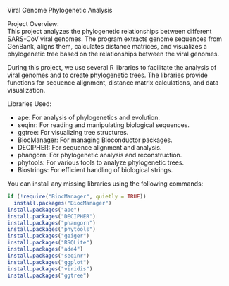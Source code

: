 Viral Genome Phylogenetic Analysis

Project Overview:  
This project analyzes the phylogenetic relationships between different SARS-CoV viral genomes. 
The program extracts genome sequences from GenBank, aligns them, calculates distance matrices, and visualizes a phylogenetic tree based on the relationships between the viral genomes.


During this project, we use several R libraries to facilitate the analysis of viral genomes and to create phylogenetic trees. The libraries provide functions for sequence alignment, distance matrix calculations, and data visualization.

Libraries Used:
- ape: For analysis of phylogenetics and evolution.
- seqinr: For reading and manipulating biological sequences.
- ggtree: For visualizing tree structures.
- BiocManager: For managing Bioconductor packages.
- DECIPHER: For sequence alignment and analysis.
- phangorn: For phylogenetic analysis and reconstruction.
- phytools: For various tools to analyze phylogenetic trees.
- Biostrings: For efficient handling of biological strings.

You can install any missing libraries using the following commands:
```R
if (!require("BiocManager", quietly = TRUE))
  install.packages("BiocManager")
install.packages("ape")
install.packages("DECIPHER")
install.packages("phangorn")
install.packages("phytools")
install.packages("geiger")
install.packages("RSQLite")
install.packages("ade4")
install.packages("seqinr")
install.packages("ggplot")
install.packages("viridis")
install.packages("ggtree")
